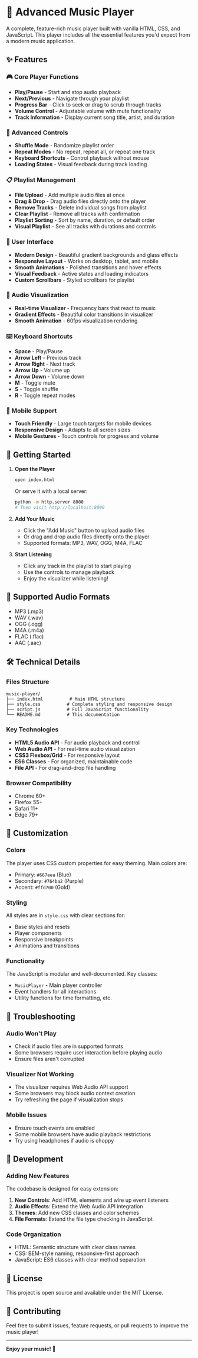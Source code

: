 # 🎵 Advanced Music Player

A complete, feature-rich music player built with vanilla HTML, CSS, and JavaScript. This player includes all the essential features you'd expect from a modern music application.

## ✨ Features

### 🎮 Core Player Functions
- **Play/Pause** - Start and stop audio playback
- **Next/Previous** - Navigate through your playlist
- **Progress Bar** - Click to seek or drag to scrub through tracks
- **Volume Control** - Adjustable volume with mute functionality
- **Track Information** - Display current song title, artist, and duration

### 🔀 Advanced Controls
- **Shuffle Mode** - Randomize playlist order
- **Repeat Modes** - No repeat, repeat all, or repeat one track
- **Keyboard Shortcuts** - Control playback without mouse
- **Loading States** - Visual feedback during track loading

### 📋 Playlist Management
- **File Upload** - Add multiple audio files at once
- **Drag & Drop** - Drag audio files directly onto the player
- **Remove Tracks** - Delete individual songs from playlist
- **Clear Playlist** - Remove all tracks with confirmation
- **Playlist Sorting** - Sort by name, duration, or default order
- **Visual Playlist** - See all tracks with durations and controls

### 🎨 User Interface
- **Modern Design** - Beautiful gradient backgrounds and glass effects
- **Responsive Layout** - Works on desktop, tablet, and mobile
- **Smooth Animations** - Polished transitions and hover effects
- **Visual Feedback** - Active states and loading indicators
- **Custom Scrollbars** - Styled scrollbars for playlist

### 🎵 Audio Visualization
- **Real-time Visualizer** - Frequency bars that react to music
- **Gradient Effects** - Beautiful color transitions in visualizer
- **Smooth Animation** - 60fps visualization rendering

### ⌨️ Keyboard Shortcuts
- **Space** - Play/Pause
- **Arrow Left** - Previous track
- **Arrow Right** - Next track
- **Arrow Up** - Volume up
- **Arrow Down** - Volume down
- **M** - Toggle mute
- **S** - Toggle shuffle
- **R** - Toggle repeat modes

### 📱 Mobile Support
- **Touch Friendly** - Large touch targets for mobile devices
- **Responsive Design** - Adapts to all screen sizes
- **Mobile Gestures** - Touch controls for progress and volume

## 🚀 Getting Started

1. **Open the Player**
   ```bash
   open index.html
   ```
   Or serve it with a local server:
   ```bash
   python -m http.server 8000
   # Then visit http://localhost:8000
   ```

2. **Add Your Music**
   - Click the "Add Music" button to upload audio files
   - Or drag and drop audio files directly onto the player
   - Supported formats: MP3, WAV, OGG, M4A, FLAC

3. **Start Listening**
   - Click any track in the playlist to start playing
   - Use the controls to manage playback
   - Enjoy the visualizer while listening!

## 🎯 Supported Audio Formats

- MP3 (.mp3)
- WAV (.wav)
- OGG (.ogg)
- M4A (.m4a)
- FLAC (.flac)
- AAC (.aac)

## 🛠️ Technical Details

### Files Structure
```
music-player/
├── index.html          # Main HTML structure
├── style.css          # Complete styling and responsive design
├── script.js          # Full JavaScript functionality
└── README.md          # This documentation
```

### Key Technologies
- **HTML5 Audio API** - For audio playback and control
- **Web Audio API** - For real-time audio visualization
- **CSS3 Flexbox/Grid** - For responsive layout
- **ES6 Classes** - For organized, maintainable code
- **File API** - For drag-and-drop file handling

### Browser Compatibility
- Chrome 60+
- Firefox 55+
- Safari 11+
- Edge 79+

## 🎨 Customization

### Colors
The player uses CSS custom properties for easy theming. Main colors are:
- Primary: `#667eea` (Blue)
- Secondary: `#764ba2` (Purple)
- Accent: `#ffd700` (Gold)

### Styling
All styles are in `style.css` with clear sections for:
- Base styles and resets
- Player components
- Responsive breakpoints
- Animations and transitions

### Functionality
The JavaScript is modular and well-documented. Key classes:
- `MusicPlayer` - Main player controller
- Event handlers for all interactions
- Utility functions for time formatting, etc.

## 🐛 Troubleshooting

### Audio Won't Play
- Check if audio files are in supported formats
- Some browsers require user interaction before playing audio
- Ensure files aren't corrupted

### Visualizer Not Working
- The visualizer requires Web Audio API support
- Some browsers may block audio context creation
- Try refreshing the page if visualization stops

### Mobile Issues
- Ensure touch events are enabled
- Some mobile browsers have audio playback restrictions
- Try using headphones if audio is choppy

## 🔧 Development

### Adding New Features
The codebase is designed for easy extension:

1. **New Controls**: Add HTML elements and wire up event listeners
2. **Audio Effects**: Extend the Web Audio API integration
3. **Themes**: Add new CSS classes and color schemes
4. **File Formats**: Extend the file type checking in JavaScript

### Code Organization
- HTML: Semantic structure with clear class names
- CSS: BEM-style naming, responsive-first approach
- JavaScript: ES6 classes with clear method separation

## 📄 License

This project is open source and available under the MIT License.

## 🤝 Contributing

Feel free to submit issues, feature requests, or pull requests to improve the music player!

---

**Enjoy your music! 🎵**
